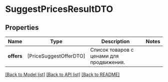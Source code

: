 # SuggestPricesResultDTO

## Properties
Name | Type | Description | Notes
------------ | ------------- | ------------- | -------------
**offers** | [PriceSuggestOfferDTO] | Список товаров с ценами для продвижения. | 

[[Back to Model list]](../README.md#documentation-for-models) [[Back to API list]](../README.md#documentation-for-api-endpoints) [[Back to README]](../README.md)


